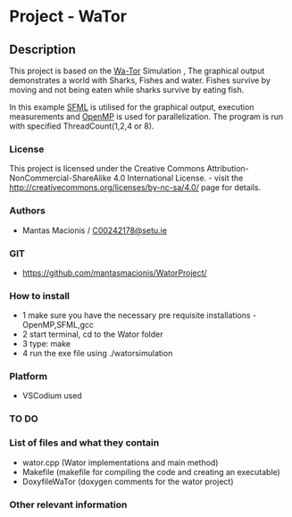 # Project - WaTor

## Description
This project is based on the [Wa-Tor](https://en.wikipedia.org/wiki/Wa-Tor) Simulation , The graphical output demonstrates a world with Sharks, Fishes and water. Fishes survive by moving and not being eaten while sharks survive by eating fish. 

In this example [SFML](https://www.sfml-dev.org/) is utilised for the graphical output, execution measurements and [OpenMP](https://www.openmp.org/) is used for parallelization.
The program is run with specified ThreadCount(1,2,4 or 8).

### License
This project is licensed under the Creative Commons Attribution-NonCommercial-ShareAlike 4.0 International License. - visit the http://creativecommons.org/licenses/by-nc-sa/4.0/ page for details.

### Authors
- Mantas Macionis / C00242178@setu.ie
### GIT
- https://github.com/mantasmacionis/WatorProject/
### How to install
- 1 make sure you have the necessary pre requisite installations - OpenMP,SFML,gcc
- 2 start terminal, cd to the Wator folder
- 3 type: make
- 4 run the exe file using ./watorsimulation

### Platform
- VSCodium used
### TO DO

### List of files and what they contain
- wator.cpp (Wator implementations and main method)
- Makefile (makefile for compiling the code and creating an executable)
- DoxyfileWaTor (doxygen comments for the wator project)

### Other relevant information
